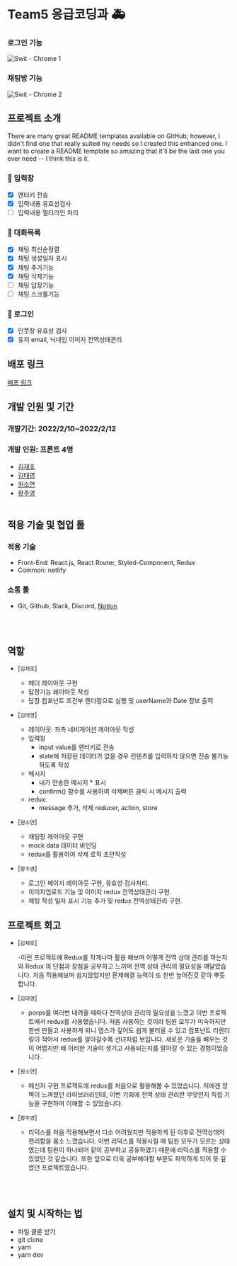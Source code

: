 # Team5 응급코딩과 🚑

### 로그인 기능

![Swit - Chrome 1](https://user-images.githubusercontent.com/84889602/153701527-df004d81-fda4-41da-b302-bf4ff2d56fef.gif)

### 채팅방 기능

![Swit - Chrome 2](https://user-images.githubusercontent.com/84889602/153701532-bc9ecfee-8be9-46ab-bb04-1fd6ded4d441.gif)

## 프로젝트 소개

There are many great README templates available on GitHub; however, I didn't find one that really suited my needs so I created this enhanced one. I want to create a README template so amazing that it'll be the last one you ever need -- I think this is it.

### 📝 입력창

- [x] 엔터키 전송
- [x] 입력내용 유효성검사
- [ ] 입력내용 멀티라인 처리

### 📮 대화목록

- [x] 채팅 최신순정렬
- [x] 채팅 생성일자 표시
- [x] 채팅 추가기능
- [x] 채팅 삭제기능
- [ ] 채팅 답장기능
- [ ] 채팅 스크롤기능

### 🔐 로그인

- [x] 인풋창 유효성 검사
- [x] 유저 email, 닉네임 이미지 전역상태관리

## 배포 링크

<a href="https://nostalgic-wilson-ae40e3.netlify.app/">배포 링크</a>

## 개발 인원 및 기간

### 개발기간: 2022/2/10~2022/2/12

### 개발 인원: 프론트 4명

- <a href="https://github.com/wogh09">김재호</a>
- <a href="https://github.com/Moro-yong">김태영</a>
- <a href="https://github.com/dnjstd">원소연</a>
- <a href="https://github.com/dududweb">황주영</a>
  <br/><br/>

## 적용 기술 및 협업 툴

### 적용 기술

- Front-End: React.js, React Router, Styled-Component, Redux
- Common: netlify

### 소통 툴

- Git, Github, Slack, Discord, <a href="https://olive-trapezoid-dec.notion.site/4-Swit-e7c4a7f8bf2e4cf09ea9c1267f0c5d02">Notion</a>

<br/><br/>

## 역할

- [`김재호`]

  - 헤더 레이아웃 구현
  - 답장기능 레이아웃 작성
  - 답장 컴포넌트 조건부 랜더링으로 실행 및 userName과 Date 정보 출력

- [`김태영`]

  - 레이아웃: 좌측 네비게이션 레이아웃 작성
  - 입력창
    - input value를 엔터키로 전송
    - state에 저장된 데이터가 없을 경우 컨텐츠를 입력하지 않으면 전송 불가능 하도록 작성
  - 메시지
    - 내가 전송한 메시지 \* 표시
    - confirm() 함수를 사용하여 삭제버튼 클릭 시 메시지 출력
  - redux:
    - message 추가, 삭제 reducer, action, store

- [`원소연`]

  - 채팅창 레이아웃 구현
  - mock data 데이터 바인딩
  - redux를 활용하여 삭제 로직 초안작성

- [`황주영`]

  - 로그인 페이지 레이아웃 구현, 유효성 검사처리.
  - 이미지업로드 기능 및 이미지 redux 전역상태관리 구현.
  - 체팅 작성 일자 표시 기능 추가 및 redux 전역상태관리 구현.

## 프로젝트 회고

- [`김재호`]

  -이런 프로젝트에 Redux를 작게나마 활용 해보며 어떻게 전역 상태 관리를 하는지와 Redux 의 단점과 장점을 공부하고 느끼며 전역 상태 관리의 필요성을 꺠달았습니다. 처음 적용해보며 쉽지않았지만 문제해결 능력이 또 한번 높아진것 같아 뿌듯합니다.

- [`김태영`]

  - porps를 여러번 내려줄 때마다 전역상태 관리의 필요성을 느꼈고 이번 프로젝트에서 redux를 사용했습니다. 처음 사용하는 것이라 팀원 모두가 미숙하지만 한번 만들고 사용하게 되니 뎁스가 깊어도 쉽게 불러올 수 있고 컴포넌트 리렌더링이 적어서 redux를 알아갈수록 선녀처럼 보입니다. 새로운 기술을 배우는 것이 어렵지만 왜 이러한 기술이 생기고 사용되는지를 알아갈 수 있는 경험이었습니다.

- [`원소연`]

  - 메신저 구현 프로젝트에 redux를 처음으로 활용해볼 수 있었습니다. 저에겐 장벽이 느껴졌던 라이브러리인데, 이번 기회에 전역 상태 관리란 무엇인지 직접 기능을 구현하며 이해할 수 있었습니다.

- [`황주영`]

  - 리덕스를 처음 적용해보면서 다소 어려웠지만 적용하게 된 이후로 전역상태의 편리함을 몸소 느꼈습니다. 이번 리덕스를 적용시킬 때 팀원 모두가 모르는 상태였는데 팀원이 하나되어 같이 공부하고 공유하였기 때문에 리덕스를 적용할 수 있었던 것 같습니다. 또한 앞으로 더욱 공부해야할 부분도 파악하게 되어 뜻 깊었던 프로젝트였습니다.

<br/><br/>

## 설치 및 시작하는 법

- 파일 클론 받기
- git clone
- yarn
- yarn dev
  </br>
